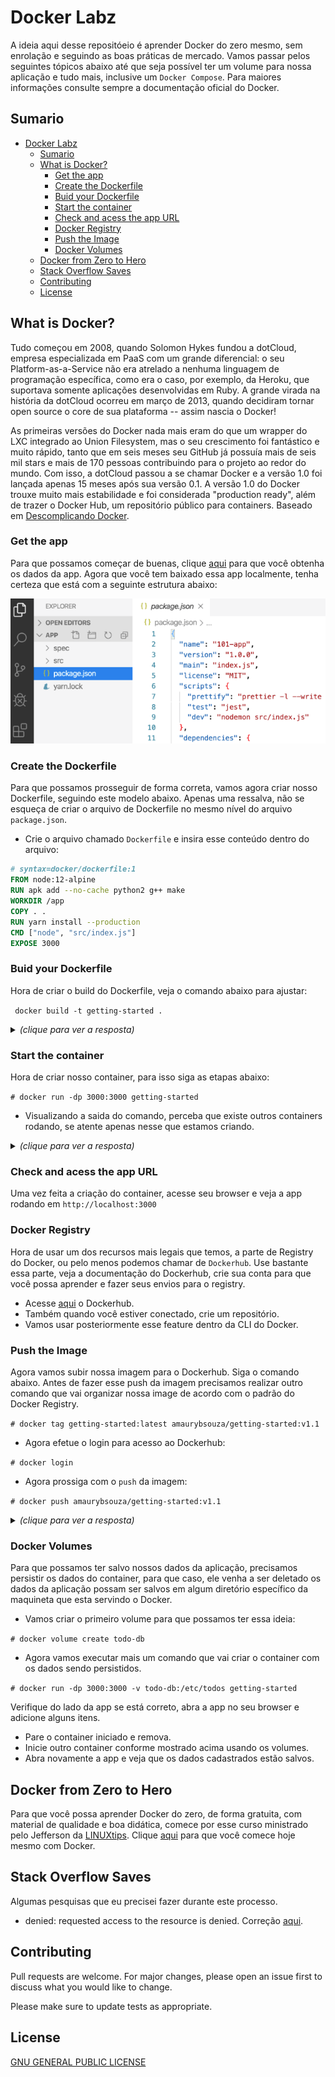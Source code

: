 # Docker Labz
A ideia aqui desse repositóeio é aprender Docker do zero mesmo, sem enrolação e seguindo as boas práticas de mercado. Vamos passar pelos seguintes tópicos abaixo até que seja possível ter um volume para nossa aplicação e tudo mais, inclusive um `Docker Compose`. Para maiores informações consulte sempre a documentação oficial do Docker.

## Sumario

- [Docker Labz](#docker-labz)
  - [Sumario](#sumario)
  - [What is Docker?](#what-is-docker)
    - [Get the app](#get-the-app)
    - [Create the Dockerfile](#create-the-dockerfile)
    - [Buid your Dockerfile](#buid-your-dockerfile)
    - [Start the container](#start-the-container)
    - [Check and acess the app URL](#check-and-acess-the-app-url)
    - [Docker Registry](#docker-registry)
    - [Push the  Image](#push-the--image)
    - [Docker Volumes](#docker-volumes)
  - [Docker from Zero to Hero](#docker-from-zero-to-hero)
  - [Stack Overflow Saves](#stack-overflow-saves)
  - [Contributing](#contributing)
  - [License](#license)


## What is Docker?
Tudo começou em 2008, quando Solomon Hykes fundou a dotCloud, empresa especializada em PaaS com um grande diferencial: o seu Platform-as-a-Service não era atrelado a nenhuma linguagem de programação específica, como era o caso, por exemplo, da Heroku, que suportava somente aplicações desenvolvidas em Ruby. A grande virada na história da dotCloud ocorreu em março de 2013, quando decidiram tornar open source o core de sua plataforma -- assim nascia o Docker!

As primeiras versões do Docker nada mais eram do que um wrapper do LXC integrado ao Union Filesystem, mas o seu crescimento foi fantástico e muito rápido, tanto que em seis meses seu GitHub já possuía mais de seis mil stars e mais de 170 pessoas contribuindo para o projeto ao redor do mundo. Com isso, a dotCloud passou a se chamar Docker e a versão 1.0 foi lançada apenas 15 meses após sua versão 0.1. A versão 1.0 do Docker trouxe muito mais estabilidade e foi considerada "production ready", além de trazer o Docker Hub, um repositório público para containers. Baseado em [Descomplicando Docker](https://github.com/badtuxx/DescomplicandoDocker).

### Get the app
Para que possamos começar de buenas, clique [aqui](https://github.com/docker/getting-started/tree/master/app) para que você obtenha os dados da app. Agora que você tem baixado essa app localmente, tenha certeza que está com a seguinte estrutura abaixo:

![docker](images/docker01.png)


### Create the Dockerfile
Para que possamos prosseguir de forma correta, vamos agora criar nosso Dockerfile, seguindo este modelo abaixo. Apenas uma ressalva, não se esqueça de criar o arquivo de Dockerfile no mesmo nível do arquivo `package.json`.

- Crie o arquivo chamado `Dockerfile` e insira esse conteúdo dentro do arquivo:

```dockerfile
# syntax=docker/dockerfile:1
FROM node:12-alpine
RUN apk add --no-cache python2 g++ make
WORKDIR /app
COPY . .
RUN yarn install --production
CMD ["node", "src/index.js"]
EXPOSE 3000
```

### Buid your Dockerfile
Hora de criar o build do Dockerfile, veja o comando abaixo para ajustar:

` docker build -t getting-started .`


<details><summary><b></b> <em>(clique para ver a resposta)</em></summary>

```bash
Sending build context to Docker daemon  4.654MB   
Step 1/7 : FROM node:12-alpine
 ---> bb6d28039b8c
Step 2/7 : RUN apk add --no-cache python2 g++ make
 ---> Running in a067c51c395d
fetch https://dl-cdn.alpinelinux.org/alpine/v3.15/main/x86_64/APKINDEX.tar.gz
fetch https://dl-cdn.alpinelinux.org/alpine/v3.15/community/x86_64/APKINDEX.tar.gz
(1/22) Installing binutils (2.37-r3)
(2/22) Installing libgomp (10.3.1_git20211027-r0)
(3/22) Installing libatomic (10.3.1_git20211027-r0)
(4/22) Installing libgphobos (10.3.1_git20211027-r0)
(5/22) Installing gmp (6.2.1-r1)
(6/22) Installing isl22 (0.22-r0)
(7/22) Installing mpfr4 (4.1.0-r0)
(8/22) Installing mpc1 (1.2.1-r0)
(9/22) Installing gcc (10.3.1_git20211027-r0)
(10/22) Installing musl-dev (1.2.2-r7)
(11/22) Installing libc-dev (0.7.2-r3)
(12/22) Installing g++ (10.3.1_git20211027-r0)
(13/22) Installing make (4.3-r0)
(14/22) Installing libbz2 (1.0.8-r1)
(15/22) Installing expat (2.4.7-r0)
(16/22) Installing libffi (3.4.2-r1)
(17/22) Installing gdbm (1.22-r0)
(18/22) Installing ncurses-terminfo-base (6.3_p20211120-r1)
(19/22) Installing ncurses-libs (6.3_p20211120-r1)
(20/22) Installing readline (8.1.1-r0)
(21/22) Installing sqlite-libs (3.36.0-r0)
(22/22) Installing python2 (2.7.18-r4)
Executing busybox-1.34.1-r5.trigger
OK: 229 MiB in 38 packages
Removing intermediate container a067c51c395d
 ---> b2d61b824b3f
Step 3/7 : WORKDIR /app
 ---> Running in 8b5bc690e742
Removing intermediate container 8b5bc690e742
 ---> 4fcb2e6472f6
Step 4/7 : COPY . .
 ---> e80020eac517
Step 5/7 : RUN yarn install --production
 ---> Running in 5d658e33e289
yarn install v1.22.18
[1/4] Resolving packages...
warning Resolution field "ansi-regex@5.0.1" is incompatible with requested version "ansi-regex@^2.0.0"
warning Resolution field "ansi-regex@5.0.1" is incompatible with requested version "ansi-regex@^3.0.0"
[2/4] Fetching packages...
[3/4] Linking dependencies...
[4/4] Building fresh packages...
Done in 12.93s.
Removing intermediate container 5d658e33e289
 ---> 6fca0dcd5d22
Step 6/7 : CMD ["node", "src/index.js"]
 ---> Running in 26d081688136
Removing intermediate container 26d081688136
 ---> fc006139a264
Step 7/7 : EXPOSE 3000
 ---> Running in c0ecacfd20dc
Removing intermediate container c0ecacfd20dc
 ---> 633c01ce663d
Successfully built 633c01ce663d
Successfully tagged getting-started:latest
```
</details>

### Start the container
Hora de criar nosso container, para isso siga as etapas abaixo:

`# docker run -dp 3000:3000 getting-started`

- Visualizando  a saida do comando, perceba que existe outros containers rodando, se atente apenas nesse que estamos criando.

<details><summary><b></b> <em>(clique para ver a resposta)</em></summary>

```bash
# docker container ls
CONTAINER ID   IMAGE                   COMMAND                  CREATED         STATUS          PORTS                                                 NAMES
bc63ea004a6e   getting-started         "docker-entrypoint.s…"   6 seconds ago   Up 5 seconds    0.0.0.0:3000->3000/tcp, :::3000->3000/tcp             priceless_tu
58a335a79b98   kindest/node:v1.21.1    "/usr/local/bin/entr…"   33 hours ago    Up 6 hours      127.0.0.1:45229->6443/tcp                             kind-control-plane
100358c88659   kindest/node:v1.21.1    "/usr/local/bin/entr…"   33 hours ago    Up 6 hours                                                            kind-worker
29feb5952c3d   kindest/node:v1.21.1    "/usr/local/bin/entr…"   33 hours ago    Up 6 hours                                                            kind-worker2
47aaf241467d   rancher/server:stable   "/usr/bin/entry /usr…"   4 months ago    Up 22 seconds   3306/tcp, 0.0.0.0:8081->8080/tcp, :::8081->8080/tcp   determined_dubinsky
```
</details>

### Check and acess the app URL

Uma vez feita a criação do container, acesse seu browser e veja a app rodando em `http://localhost:3000`

### Docker Registry
Hora de usar um dos recursos mais legais que temos, a parte de Registry do Docker,  ou pelo menos podemos chamar de `Dockerhub`. Use bastante essa parte, veja a documentação do Dockerhub, crie sua conta para que você possa aprender e fazer seus envios para o registry.

- Acesse [aqui](https://hub.docker.com/) o Dockerhub.
- Também quando você estiver conectado, crie um repositório.
- Vamos usar posteriormente esse feature dentro da CLI do Docker.

### Push the  Image
Agora vamos subir nossa imagem para o Dockerhub. Siga o comando abaixo.  Antes de fazer esse push da imagem precisamos realizar outro comando que vai organizar nossa image de acordo com o padrão do Docker Registry.

`# docker tag getting-started:latest amaurybsouza/getting-started:v1.1`

- Agora efetue o login para acesso ao Dockerhub:

`# docker login`

- Agora prossiga com o `push` da imagem:

`# docker push amaurybsouza/getting-started:v1.1`

<details><summary><b></b> <em>(clique para ver a resposta)</em></summary>

```bash
The push refers to repository [docker.io/amaurybsouza/getting-started]
731137e8e111: Pushed
d532ef78df01: Pushed
4f34b3e21f5e: Pushed
46c177831edd: Pushed
7f30cde3f699: Pushed
fe810f5902cc: Pushed
dfd8c046c602: Pushed
4fc242d58285: Pushed
v1.1: digest: sha256:4685766253ed3a249233b06df8a98eb7426d13a47ce893524051a25ddc4212de size: 2000
```
</details>

### Docker Volumes
Para que possamos ter salvo nossos dados da aplicação, precisamos persistir os dados do container, para que caso, ele venha a ser deletado  os dados da aplicação possam ser salvos em algum diretório específico da maquineta que esta servindo o Docker.

- Vamos criar o primeiro volume para que possamos ter essa ideia:

`# docker volume create todo-db`

- Agora vamos executar mais um comando que vai criar o container com os dados sendo persistidos.

`# docker run -dp 3000:3000 -v todo-db:/etc/todos getting-started`

Verifique do lado da app se está correto, abra a app no seu browser e adicione alguns itens.

- Pare o container iniciado e remova.
- Inicie outro container conforme mostrado acima usando os volumes.
- Abra novamente a app e veja que os dados cadastrados estão salvos.

## Docker from Zero to Hero
Para que você possa aprender Docker do zero, de forma gratuita, com material de qualidade e boa didática, comece por esse curso ministrado pelo Jefferson da [LINUXtips](https://www.linuxtips.io/). Clique [aqui](https://www.youtube.com/watch?v=Wm99C_f7Kxw&list=PLf-O3X2-mxDn1VpyU2q3fuI6YYeIWp5rR&ab_channel=LINUXtips) para que você comece hoje mesmo com Docker.

## Stack Overflow Saves
Algumas pesquisas que eu precisei fazer durante este processo.

- denied: requested access to the resource is denied. Correção [aqui](https://stackoverflow.com/questions/41984399/denied-requested-access-to-the-resource-is-denied-docker).

## Contributing
Pull requests are welcome. For major changes, please open an issue first to discuss what you would like to change.

Please make sure to update tests as appropriate.

## License
[GNU GENERAL PUBLIC LICENSE](https://github.com/Docker-Tutorialz/sample-application/blob/main/LICENSE)